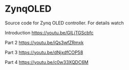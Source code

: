 # ZynqOLED
Source code for Zynq OLED controller. For details watch

Introduction https://youtu.be/GILjTGScbfc

Part 2 https://youtu.be/iQs3wfZRmxk

Part 3 https://youtu.be/dNjxdfCOP58

Part 4 https://youtu.be/c0w33XQDC6M
